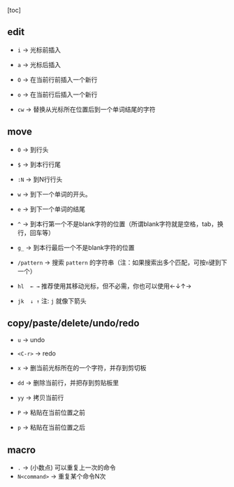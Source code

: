  [toc]

## edit ##

* `i` → 光标前插入
* `a` → 光标后插入



* `O` → 在当前行前插入一个新行
* `o` → 在当前行后插入一个新行



* `cw` → 替换从光标所在位置后到一个单词结尾的字符

## move ##

* `0` → 到行头
* `$` → 到本行行尾



* `:N`  → 到N行行头
* `w` → 到下一个单词的开头。
* `e` → 到下一个单词的结尾

* `^` → 到本行第一个不是blank字符的位置（所谓blank字符就是空格，tab，换行，回车等）
* `g_` → 到本行最后一个不是blank字符的位置



* `/pattern` → 搜索 `pattern` 的字符串（注：如果搜索出多个匹配，可按`n`键到下一个）



* `hl  ← →`  推荐使用其移动光标，但不必需，你也可以使用←↓↑→ 
* `jk  ↓ ↑`  注: `j` 就像下箭头

## copy/paste/delete/undo/redo ##

* `u` → undo
* `<C-r>` → redo



* `x` → 删当前光标所在的一个字符，并存到剪切板
* `dd` → 删除当前行，并把存到剪贴板里



* `yy` → 拷贝当前行

* `P` → 粘贴在当前位置之前
* `p` → 粘贴在当前位置之后

## macro ##

* `.` → (小数点) 可以重复上一次的命令
* `N<command>` → 重复某个命令N次